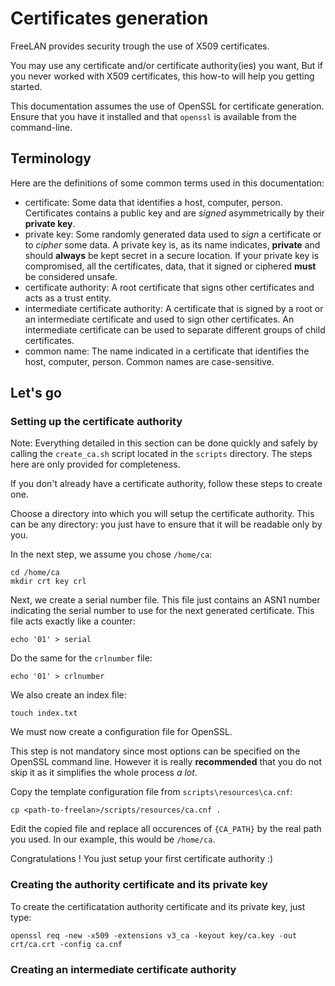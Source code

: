 Certificates generation
=======================

FreeLAN provides security trough the use of X509 certificates.

You may use any certificate and/or certificate authority(ies) you want, But if you never worked with X509 certificates, this how-to will help you getting started.

This documentation assumes the use of OpenSSL for certificate generation. Ensure that you have it installed and that `openssl` is available from the command-line.

Terminology
-----------

Here are the definitions of some common terms used in this documentation:

* certificate: Some data that identifies a host, computer, person. Certificates contains a public key and are *signed* asymmetrically by their **private key**.
* private key: Some randomly generated data used to *sign* a certificate or to *cipher* some data. A private key is, as its name indicates, **private** and should **always** be kept secret in a secure location. If your private key is compromised, all the certificates, data, that it signed or ciphered **must** be considered unsafe.
* certificate authority: A root certificate that signs other certificates and acts as a trust entity.
* intermediate certificate authority: A certificate that is signed by a root or an intermediate certificate and used to sign other certificates. An intermediate certificate can be used to separate different groups of child certificates.
* common name: The name indicated in a certificate that identifies the host, computer, person. Common names are case-sensitive.

Let's go
--------

### Setting up the certificate authority

Note: Everything detailed in this section can be done quickly and safely by calling the `create_ca.sh` script located in the `scripts` directory. The steps here are only provided for completeness.

If you don't already have a certificate authority, follow these steps to create one.

Choose a directory into which you will setup the certificate authority. This can be any directory: you just have to ensure that it will be readable only by you.

In the next step, we assume you chose `/home/ca`:

    cd /home/ca
    mkdir crt key crl

Next, we create a serial number file. This file just contains an ASN1 number indicating the serial number to use for the next generated certificate. This file acts exactly like a counter:

    echo '01' > serial

Do the same for the `crlnumber` file:

    echo '01' > crlnumber

We also create an index file:

    touch index.txt

We must now create a configuration file for OpenSSL.

This step is not mandatory since most options can be specified on the OpenSSL command line. However it is really **recommended** that you do not skip it as it simplifies the whole process *a lot*.

Copy the template configuration file from `scripts\resources\ca.cnf`:

    cp <path-to-freelan>/scripts/resources/ca.cnf .

Edit the copied file and replace all occurences of `{CA_PATH}` by the real path you used. In our example, this would be `/home/ca`.

Congratulations ! You just setup your first certificate authority :)

### Creating the authority certificate and its private key

To create the certificatation authority certificate and its private key, just type:

    openssl req -new -x509 -extensions v3_ca -keyout key/ca.key -out crt/ca.crt -config ca.cnf

### Creating an intermediate certificate authority

